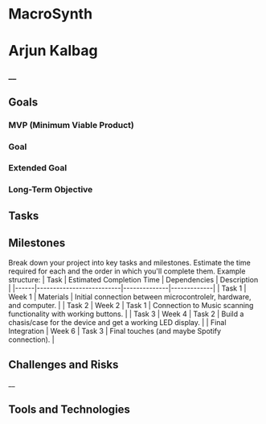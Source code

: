 # MacroSynth
# Arjun Kalbag

### __

## Goals

### MVP (Minimum Viable Product)


### Goal


### Extended Goal


### Long-Term Objective


## Tasks



## Milestones
Break down your project into key tasks and milestones. Estimate the time required for each and the
order in which you'll complete them. Example structure:
| Task | Estimated Completion Time | Dependencies | Description |
|------|--------------------------|--------------|-------------|
| Task 1 | Week 1 | Materials | Initial connection between microcontrolelr, hardware, and computer. | 
| Task 2 | Week 2 | Task 1 | Connection to Music scanning functionality with working buttons. |
| Task 3 | Week 4 | Task 2 | Build a chasis/case for the device and get a working LED display. |
| Final Integration | Week 6 | Task 3 | Final touches (and maybe Spotify connection). |

## Challenges and Risks

__

## Tools and Technologies

